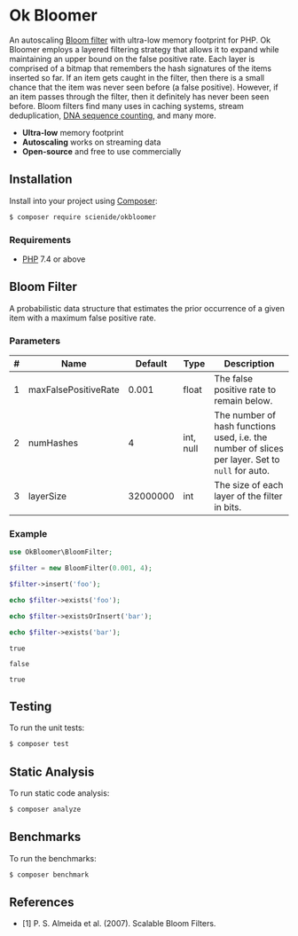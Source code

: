 # Ok Bloomer
An autoscaling [Bloom filter](https://en.wikipedia.org/wiki/Bloom_filter) with ultra-low memory footprint for PHP. Ok Bloomer employs a layered filtering strategy that allows it to expand while maintaining an upper bound on the false positive rate. Each layer is comprised of a bitmap that remembers the hash signatures of the items inserted so far. If an item gets caught in the filter, then there is a small chance that the item was never seen before (a false positive). However, if an item passes through the filter, then it definitely has never been seen before. Bloom filters find many uses in caching systems, stream deduplication, [DNA sequence counting](https://github.com/Scien-ide/DNAHash), and many more.

- **Ultra-low** memory footprint
- **Autoscaling** works on streaming data
- **Open-source** and free to use commercially

## Installation
Install into your project using [Composer](https://getcomposer.org/):

```sh
$ composer require scienide/okbloomer
```

### Requirements
- [PHP](https://php.net/manual/en/install.php) 7.4 or above

## Bloom Filter
A probabilistic data structure that estimates the prior occurrence of a given item with a maximum false positive rate.

### Parameters
| # | Name | Default | Type | Description |
|---|---|---|---|---|
| 1 | maxFalsePositiveRate | 0.001 | float | The false positive rate to remain below. |
| 2 | numHashes | 4 | int, null | The number of hash functions used, i.e. the number of slices per layer. Set to `null` for auto. |
| 3 | layerSize | 32000000 | int | The size of each layer of the filter in bits. |

### Example

```php
use OkBloomer\BloomFilter;

$filter = new BloomFilter(0.001, 4);

$filter->insert('foo');

echo $filter->exists('foo');

echo $filter->existsOrInsert('bar');

echo $filter->exists('bar');
```

```
true 

false

true
```

## Testing
To run the unit tests:

```sh
$ composer test
```
## Static Analysis
To run static code analysis:

```sh
$ composer analyze
```

## Benchmarks
To run the benchmarks:

```sh
$ composer benchmark
```

## References
- [1] P. S. Almeida et al. (2007). Scalable Bloom Filters.
